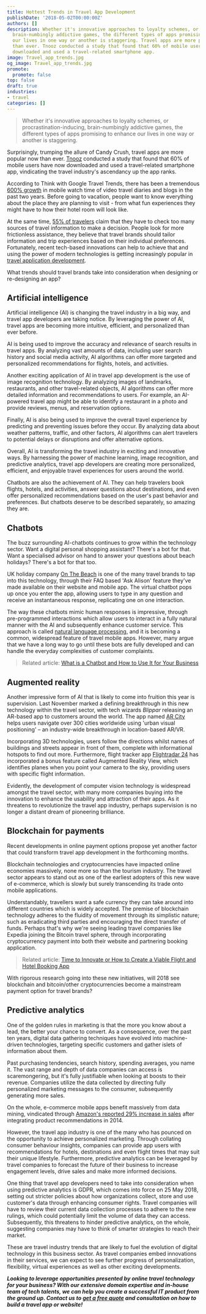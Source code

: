 ```yaml
---
title: Hottest Trends in Travel App Development
publishDate: '2018-05-02T00:00:00Z'
authors: []
description: Whether it's innovative approaches to loyalty schemes, or procrastination-inducing,
  brain-numbingly addictive games, the different types of apps promising to enhance
  our lives in one way or another is staggering. Travel apps are more popular now
  than ever. Tnooz conducted a study that found that 60% of mobile users have now
  downloaded and used a travel-related smartphone app.
image: Travel_app_trends.jpg
og_image: Travel_app_trends.jpg
promote:
  promote: false
top: false
draft: true
industries:
- travel
categories: []
---
```

> Whether it's innovative approaches to loyalty schemes, or procrastination-inducing, brain-numbingly addictive games, the different types of apps promising to enhance our lives in one way or another is staggering.

Surprisingly, trumping the allure of Candy Crush, travel apps are more popular now than ever. <a href="https://www.tnooz.com/article/six-out-of-ten-mobile-users-now-downloading-travel-apps/" rel="nofollow" target="_blank">Tnooz</a> conducted a study that found that 60% of mobile users have now downloaded and used a travel-related smartphone app, vindicating the travel industry's ascendancy up the app ranks.

According to Think with Google Travel Trends, there has been a tremendous <a href="https://www.thinkwithgoogle.com/consumer-insights/consumer-purchase-product-reviews/" rel="nofollow" target="_blank">600% growth</a> in mobile watch time of video travel diaries and blogs in the past two years. Before going to vacation, people want to know everything about the place they are planning to visit - from what fun experiences they might have to how their hotel room will look like.

At the same time, <a href="https://www.thinkwithgoogle.com/consumer-insights/consumer-trends/age-of-assistance-travel-marketing/" rel="nofollow" target="_blank">55% of travelers</a> claim that they have to check too many sources of travel information to make a decision. People look for more frictionless assistance, they believe that travel brands should tailor information and trip experiences based on their individual preferences. Fortunately, recent tech-based innovations can help to achieve that and using the power of modern technologies is getting increasingly popular in [travel application development](https://anadea.info/solutions/travel-app-development).

What trends should travel brands take into consideration when designing or re-designing an app?

## Artificial intelligence
Artificial intelligence (AI) is changing the travel industry in a big way, and travel app developers are taking notice. By leveraging the power of AI, travel apps are becoming more intuitive, efficient, and personalized than ever before.

AI is being used to improve the accuracy and relevance of search results in travel apps. By analyzing vast amounts of data, including user search history and social media activity, AI algorithms can offer more targeted and personalized recommendations for flights, hotels, and activities.

Another exciting application of AI in travel app development is the use of image recognition technology. By analyzing images of landmarks, restaurants, and other travel-related objects, AI algorithms can offer more detailed information and recommendations to users. For example, an AI-powered travel app might be able to identify a restaurant in a photo and provide reviews, menus, and reservation options.

Finally, AI is also being used to improve the overall travel experience by predicting and preventing issues before they occur. By analyzing data about weather patterns, traffic, and other factors, AI algorithms can alert travelers to potential delays or disruptions and offer alternative options.

Overall, AI is transforming the travel industry in exciting and innovative ways. By harnessing the power of machine learning, image recognition, and predictive analytics, travel app developers are creating more personalized, efficient, and enjoyable travel experiences for users around the world.

Chatbots are also the achievement of AI. They can help travelers book flights, hotels, and activities, answer questions about destinations, and even offer personalized recommendations based on the user's past behavior and preferences. But chatbots deserve to be described separately, so amazing they are.

## Chatbots

The buzz surrounding AI-chatbots continues to grow within the technology sector. Want a digital personal shopping assistant? There's a bot for that. Want a specialised advisor on hand to answer your questions about beach holidays? There's a bot for that too.

UK holiday company <a href="https://www.onthebeach.co.uk/" rel="nofollow" target="_blank">On The Beach</a> is one of the many travel brands to tap into this technology, through their FAQ based 'Ask Alison' feature they've made available on their website and mobile app. The virtual chatbot pops up once you enter the app, allowing users to type in any question and receive an instantaneous response, replicating one on one interaction.

The way these chatbots mimic human responses is impressive, through pre-programmed interactions which allow users to interact in a fully natural manner with the AI and subsequently enhance customer service. This approach is called <a href="http://www.mind.ilstu.edu/curriculum/protothinker/natural_language_processing.php" rel="nofollow" target="_blank">natural language processing</a>, and it is becoming a common, widespread feature of travel mobile apps. However, many argue that we have a long way to go until these bots are fully developed and can handle the everyday complexities of customer complaints.

> Related article: [What is a Chatbot and How to Use It for Your Business](https://anadea.info/blog/what-is-a-chatbot-and-how-to-use-it-for-business)

## Augmented reality

Another impressive form of AI that is likely to come into fruition this year is supervision. Last November marked a defining breakthrough in this new technology within the travel sector, with tech wizards *Blippar* releasing an AR-based app to customers around the world. The app named <a href="https://blippar.com/en/resources/blog/2017/11/06/welcome-ar-city-future-maps-and-navigation/" rel="nofollow" target="_blank">AR City</a> helps users navigate over 300 cities worldwide using 'urban visual positioning' – an industry-wide breakthrough in location-based AR/VR.

Incorporating 3D technologies, users follow the directions whilst names of buildings and streets appear in front of them, complete with informational hotspots to find out more. Furthermore, flight tracker app <a href="https://www.flightradar24.com/54,-2/7" rel="nofollow" target="_blank">Flightradar 24</a> has incorporated a bonus feature called Augmented Reality View, which identifies planes when you point your camera to the sky, providing users with specific flight information.

Evidently, the development of computer vision technology is widespread amongst the travel sector, with many more companies buying into the innovation to enhance the usability and attraction of their apps. As it threatens to revolutionize the travel app industry, perhaps supervision is no longer a distant dream of pioneering brilliance.

## Blockchain for payments

Recent developments in online payment options propose yet another factor that could transform travel app development in the forthcoming months.

Blockchain technologies and cryptocurrencies have impacted online economies massively, none more so than the tourism industry. The travel sector appears to stand out as one of the earliest adopters of this new wave of e-commerce, which is slowly but surely transcending its trade onto mobile applications.

Understandably, travellers want a safe currency they can take around into different countries which is widely accepted. The premise of blockchain technology adheres to the fluidity of movement through its simplistic nature; such as eradicating third parties and encouraging the direct transfer of funds. Perhaps that's why we're seeing leading travel companies like Expedia joining the Bitcoin travel sphere, through incorporating cryptocurrency payment into both their website and partnering booking application.

> Related article: [Time to Innovate or How to Create a Viable Flight and Hotel Booking App](https://anadea.info/blog/time-to-innovate-or-how-to-create-a-viable-flight-and-hotel-booking-app)

With rigorous research going into these new initiatives, will 2018 see blockchain and bitcoin/other cryptocurrencies become a mainstream payment option for travel brands?

## Predictive analytics

One of the golden rules in marketing is that the more you know about a lead, the better your chance to convert. As a consequence, over the past ten years, digital data gathering techniques have evolved into machine-driven technologies, targeting specific customers and gather islets of information about them.

Past purchasing tendencies, search history, spending averages, you name it. The vast range and depth of data companies can access is scaremongering, but it's fully justifiable when looking at boosts to their revenue. Companies utilize the data collected by directing fully personalized marketing messages to the consumer, subsequently generating more sales.

On the whole, e-commerce mobile apps benefit massively from data mining, vindicated through <a href="http://rejoiner.com/resources/amazon-recommendations-secret-selling-online/" rel="nofollow" target="_blank">Amazon's reported 29% increase in sales</a> after integrating product recommendations in 2014.

However, the travel app industry is one of the many who has pounced on the opportunity to achieve personalized marketing. Through collating consumer behaviour insights, companies can provide app users with recommendations for hotels, destinations and even flight times that may suit their unique lifestyle. Furthermore, predictive analytics can be leveraged by travel companies to forecast the future of their business to increase engagement levels, drive sales and make more informed decisions.

One thing that travel app developers need to take into consideration when using predictive analytics is GDPR, which comes into force on 25 May 2018, setting out stricter policies about how organizations collect, store and use customer's data through enhancing consumer rights. Travel companies will have to review their current data collection processes to adhere to the new rulings, which could potentially limit the volume of data they can access. Subsequently, this threatens to hinder predictive analytics, on the whole, suggesting companies may have to think of smarter strategies to reach their market.

These are travel industry trends that are likely to fuel the evolution of digital technology in this business sector. As travel companies embed innovations in their services, we can expect to see further progress of personalization, flexibility, virtual experiences as well as other exciting developments.

***Looking to leverage opportunities presented by online travel technology for your business? With our extensive domain expertise and in-house team of tech talents, we can help you create a successful IT product from the ground up. Contact us to [get a free quote](https://anadea.info/free-project-estimate) and consultation on how to build a travel app or website!***
